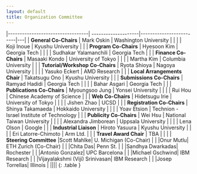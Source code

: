 ```yaml
---
layout: default
title: Organization Committee
---
```


|----------------------------------| --------------------|-------------------------|---|
| **General Co-Chairs**                | Mark Oskin     | Washington University            |   |
|                                      | Koji Inoue       | Kyushu University            |   |
| **Program Co-Chairs**                | Hyesoon Kim          | Georgia Tech          |   |
|                                      | Sudhakar Yalamanchili          | Georgia Tech                    |   |
| **Finance Co-Chairs**                | Masaaki Kondo       | University of Tokyo            |   |
|                                      | Martha Kim     | Columbia University                     |   |
| **Tutorial/Workshop Co-Chairs**      | Ryota Shioya       | Nagoya University                |   |
|                                      | Yasuko Eckert | AMD Research                 |   |
| **Local Arrangements Chair**         | Takatsugu Ono     | Kyushu University                |   |
| **Submissions Co-Chairs**            | Ramyad Hadidi       | Georgia Tech                     |   |
|                                      | Bahar Asgari | Georgia Tech                     |   |
| **Publications Co-Chairs**               | Myoungsoo Jung       | Yonsei University       |   |
|                                      | Rui Hou | Chinese Academy of Science                  |   |
| **Web Co-Chairs**                        | Hidetsugu Irie | University of Tokyo |   |
|                                      | Jishen Zhao | UCSD                  |   |
| **Registration Co-Chairs**               | Shinya Takamaeda       | Hokkaido University      |   |
|                                      | Yoav Etsion | Technion - Israel Institute of Technology |   |
| **Publicity Co-Chairs**                  | Wei Hsu      | National Taiwan University            |   |
|                                      | Alexandra Jimborean | Uppsala University                 |   |
|                                      | Lena Olson | Google |   |
| **Industrial Liaison**               | Hiroto Yasuura | Kyushu University                |   | 
|                                      | Eri Latorre-Chimoto        | Arm Ltd.              |   |
| **Travel Award Chair**  | TBA     |     |   |
| **Steering Committee**  |Scott Mahlke|  U. Michigan (Co-Chair) |
|   |Onur Mutlu|  ETH Zurich (Co-Chair) |
|   |Chita Das|  Penn St. |
|   |Sandhya Dwarkadas|  Rochester |
|   |Antonio Gonzalez|  UPC Barcelona |
|   |Michael Gschwind|  IBM Research |
|   |Vijayalakshmi (Viji) Srinivasan|  IBM Research | 
|   |Josep Torrellas|  Illinois |
||||
{: .table } 
